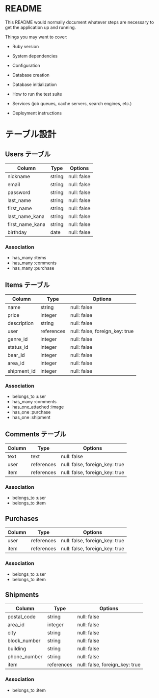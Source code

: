 # README

This README would normally document whatever steps are necessary to get the
application up and running.

Things you may want to cover:

* Ruby version

* System dependencies

* Configuration

* Database creation

* Database initialization

* How to run the test suite

* Services (job queues, cache servers, search engines, etc.)

* Deployment instructions


# テーブル設計

## Users テーブル

| Column          | Type   | Options     |
| --------------- | ------ | ----------- |
| nickname        | string | null: false |
| email           | string | null: false |
| password        | string | null: false |
| last_name       | string | null: false |
| first_name      | string | null: false |
| last_name_kana  | string | null: false |
| first_name_kana | string | null: false |
| birthday        | date   | null: false |

### Association

- has_many :items
- has_many :comments
- has_many  :purchase

## Items テーブル

| Column      | Type    | Options     |
| ----------- | ------- | ----------- |
| name        | string  | null: false |
| price       | integer | null: false |
| description | string  | null: false |
| user        | references | null: false, foreign_key: true |
| genre_id    | integer | null: false |
| status_id   | integer | null: false |
| bear_id     | integer | null: false |
| area_id     | integer | null: false |
| shipment_id | integer | null: false |

### Association

- belongs_to :user
- has_many :comments
- has_one_attached :image
- has_one :purchase
- has_one :shipment

## Comments テーブル

| Column | Type        | Options                        |
| ------ | ----------- | ------------------------------ |
| text   | text        | null: false                    |
| user   | references  | null: false, foreign_key: true |
| item   | references  | null: false, foreign_key: true |

### Association

- belongs_to :user
- belongs_to :item

## Purchases

| Column | Type        | Options                        |
| ------ | ----------- | ------------------------------ |
| user   | references  | null: false, foreign_key: true |
| item   | references  | null: false, foreign_key: true |

### Association

- belongs_to :user
- belongs_to :item

## Shipments

| Column       | Type    | Options     |
| ------------ | ------- | ----------- |
| postal_code  | string  | null: false |
| area_id      | integer | null: false |
| city         | string  | null: false |
| block_number | string  | null: false |
| building     | string  | null: false |
| phone_number | string  | null: false |
| item         | references | null: false, foreign_key: true |

### Association

- belongs_to :item

